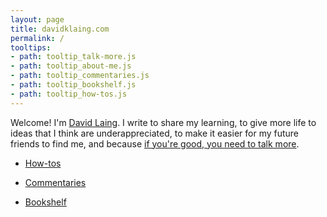 ```yaml
---
layout: page
title: davidklaing.com
permalink: /
tooltips: 
- path: tooltip_talk-more.js
- path: tooltip_about-me.js
- path: tooltip_commentaries.js
- path: tooltip_bookshelf.js
- path: tooltip_how-tos.js
---
```


Welcome! I'm <a id="about-me" class="internal-link" href="/about-me/">David Laing</a>. I write to share my learning, to give more life to ideas that I think are underappreciated, to make it easier for my future friends to find me, and because <a id="talk-more" class="internal-link" href="/talk-more/">if you're good, you need to talk more</a>.

* <a id="how-tos" class="internal-link" href="/how-tos/">How-tos</a>

* <a id="commentaries" class="internal-link" href="/commentaries/">Commentaries</a>

* <a id="bookshelf" class="internal-link" href="/bookshelf/">Bookshelf</a>
